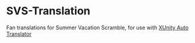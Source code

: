 # SVS-Translation
Fan translations for Summer Vacation Scramble, for use with [XUnity Auto Translator](https://github.com/bbepis/XUnity.AutoTranslator)
